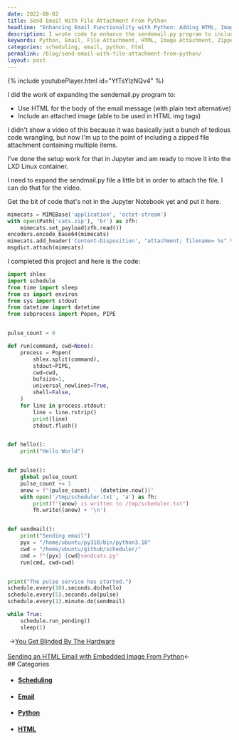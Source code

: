 ```yaml
---
date: 2022-08-02
title: Send Email With File Attachment From Python
headline: "Enhancing Email Functionality with Python: Adding HTML, Images, and Zipped Files"
description: I wrote code to enhance the sendemail.py program to include HTML and an image attachment, as well as a zipped file. I then created a program to schedule the sendmail.py file to run every 10 seconds, 5 seconds, and 1 minute, sending an email with the attached file. Read my blog post to learn more about how I did it!
keywords: Python, Email, File Attachment, HTML, Image Attachment, Zipped File, Scheduling, Task, 10 Seconds, 5 Seconds, 1 Minute
categories: scheduling, email, python, html
permalink: /blog/send-email-with-file-attachment-from-python/
layout: post
---
```



{% include youtubePlayer.html id="YfTsYlzNQv4" %}

I did the work of expanding the sendemail.py program to:

- Use HTML for the body of the email message (with plain text alternative)
- Include an attached image (able to be used in HTML img tags)

I didn't show a video of this because it was basically just a bunch of tedious
code wrangling, but now I'm up to the point of including a zipped file
attachment containing multiple items.

I've done the setup work for that in Jupyter and am ready to move it into the
LXD Linux container.

I need to expand the sendmail.py file a little bit in order to attach the file.
I can do that for the video.

Get the bit of code that's not in the Jupyter Notebook yet and put it here.

```python
mimecats = MIMEBase('application', 'octet-stream')
with open(Path('cats.zip'), 'br') as zfh:
    mimecats.set_payload(zfh.read())
encoders.encode_base64(mimecats)
mimecats.add_header('Content-Disposition', "attachment; filename= %s" % filename)
msgdict.attach(mimecats)
```

I completed this project and here is the code:

```python
import shlex
import schedule
from time import sleep
from os import environ
from sys import stdout
from datetime import datetime
from subprocess import Popen, PIPE


pulse_count = 0

def run(command, cwd=None):
    process = Popen(
        shlex.split(command),
        stdout=PIPE,
        cwd=cwd,
        bufsize=1,
        universal_newlines=True,
        shell=False,
    )
    for line in process.stdout:
        line = line.rstrip()
        print(line)
        stdout.flush()


def hello():
    print("Hello World")


def pulse():
    global pulse_count
    pulse_count += 1
    anow = f"{pulse_count} - {datetime.now()}"
    with open('/tmp/scheduler.txt', 'a') as fh:
        print(f"{anow} is written to /tmp/scheduler.txt")
        fh.write((anow) + '\n')


def sendmail():
    print("Sending email")
    pyx = "/home/ubuntu/py310/bin/python3.10"
    cwd = "/home/ubuntu/github/scheduler/"
    cmd = f"{pyx} {cwd}sendcats.py"
    run(cmd, cwd=cwd)


print("The pulse service has started.")
schedule.every(10).seconds.do(hello)
schedule.every(5).seconds.do(pulse)
schedule.every(1).minute.do(sendmail)

while True:
    schedule.run_pending()
    sleep(1)
```


<div class="post-nav"><div class="post-nav-prev"><span class="arrow">&nbsp;&rarr;</span><a href="/blog/you-get-blinded-by-the-hardware/">You Get Blinded By The Hardware</a></div> &nbsp; <div class="post-nav-next"><a href="/blog/sending-an-html-email-with-embedded-image-from-python/">Sending an HTML Email with Embedded Image From Python</a><span class="arrow">&larr;&nbsp;</span></div></div>
## Categories

<ul>
<li><h4><a href='/scheduling/'>Scheduling</a></h4></li>
<li><h4><a href='/email/'>Email</a></h4></li>
<li><h4><a href='/python/'>Python</a></h4></li>
<li><h4><a href='/html/'>HTML</a></h4></li></ul>